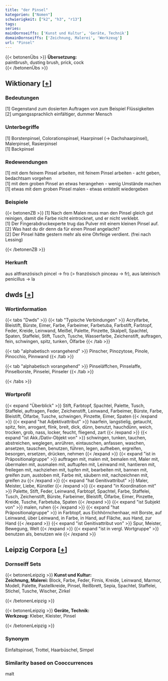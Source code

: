 ```yaml
---
title: "der Pinsel"
kategorien: ["Nomen"]
schwierigkeit: ["k2", "h3", "r13"]
tags:
series:
mainDornseiffs: ['Kunst und Kultur', 'Geräte, Technik']
domainDornseiffs: ['Zeichnung, Malerei', 'Werkzeug']
url: "Pinsel"
---
```


{{< betonenÜbs >}}
**Übersetzung:**  
paintbrush, dusting brush, prick, cock  
{{< /betonenÜbs >}}

## Wiktionary [[+](https://de.wiktionary.org/wiki/Pinsel)]

### Bedeutungen
[1] Gegenstand zum dosierten Auftragen von zum Beispiel Flüssigkeiten  
[2] umgangssprachlich einfältiger, dummer Mensch  

### Unterbegriffe
[1] Borstenpinsel, Colorationspinsel, Haarpinsel (→ Dachshaarpinsel), Malerpinsel, Rasierpinsel  
[1] Backpinsel  

### Redewendungen
[1] mit dem feinem Pinsel arbeiten, mit feinem Pinsel arbeiten - acht geben, bedachtsam vorgehen  
[1] mit dem groben Pinsel an etwas herangehen - wenig Umstände machen  
[1] etwas mit dem groben Pinsel malen - etwas entstellt wiedergeben  

### Beispiele
{{< betonenZB >}}
[1] Nach dem Malen muss man den Pinsel gleich gut reinigen, damit die Farbe nicht eintrocknet, und er nicht verklebt.  
[1] Der Fingerabdruckexperte trug das Pulver mit einem kleinen Pinsel auf.  
[2] Was hast du dir denn da für einen Pinsel angelacht?  
[2] Der Pinsel hätte gestern mehr als eine Ohrfeige verdient. (frei nach Lessing)  

{{< /betonenZB >}}
### Herkunft
aus altfranzösisch pincel → fro (> französisch pinceau → fr), aus lateinisch penicillus → la  



## dwds [[+](https://www.dwds.de/wb/Pinsel)]

### Wortinformation
{{< tabs "Dwds" >}}
{{< tab "Typische Verbindungen" >}}
Acrylfarbe, Bleistift, Bürste, Eimer, Farbe, Farbeimer, Farbetuba, Farbstift, Farbtopf, Feder, Kreide, Leinwand, Meißel, Palette, Pinzette, Skalpell, Spachtel, Spaten, Staffelei, Stift, Tusch, Tusche, Wasserfarbe, Zeichenstift, auftragen, fein, schwingen, spitz, tunken, Ölfarbe
{{< /tab >}}

{{< tab "alphabetisch vorangehend" >}}
Pinscher, Pinozytose, Pinole, Pinocchio, Pinnwand
{{< /tab >}}

{{< tab "alphabetisch vorangehend" >}}
Pinseläffchen, Pinselaffe, Pinselborste, Pinselei, Pinseler
{{< /tab >}}

{{< /tabs >}}

### Wortprofil
{{< expand "Überblick" >}} Stift, Farbtopf, Spachtel, Palette, Tusch, Staffelei, auftragen, Feder, Zeichenstift, Leinwand, Farbeimer, Bürste, Farbe, Bleistift, Ölfarbe, Tusche, schwingen, Pinzette, Eimer, Spaten {{< /expand >}}
{{< expand "hat Adjektivattribut" >}} haarfein, langstielig, getaucht, spitz, fein, arrogant, flink, breit, dick, dünn, benutzt, hauchdünn, weich, trocken, grob, nass, locker, feucht, fliegend, zart {{< /expand >}}
{{< expand "ist Akk./Dativ-Objekt von" >}} schwingen, tunken, tauchen, abstreichen, weglegen, anrühren, eintauschen, anfassen, waschen, ansetzen, tauschen, benutzen, führen, legen, aufheben, ergreifen, besorgen, ersetzen, drücken, nehmen {{< /expand >}}
{{< expand "ist in Präpositionalgruppe" >}} auftragen mit, malen mit, bemalen mit, Maler mit, übermalen mit, ausmalen mit, auftupfen mit, Leinwand mit, hantieren mit, freilegen mit, nachziehen mit, tupfen mit, bearbeiten mit, bannen mit, greifen zum, austoben mit, Farbe mit, säubern mit, nachzeichnen mit, greifen zu {{< /expand >}}
{{< expand "hat Genitivattribut" >}} Maler, Meister, Liebe, Künstler {{< /expand >}}
{{< expand "in Koordination mit" >}} Palette, Stift, Feder, Leinwand, Farbtopf, Spachtel, Farbe, Staffelei, Tusch, Zeichenstift, Bürste, Farbeimer, Bleistift, Ölfarbe, Eimer, Pinzette, Kreide, Tusche, Farbetuba, Spaten {{< /expand >}}
{{< expand "ist Subjekt von" >}} malen, ruhen {{< /expand >}}
{{< expand "hat Präpositionalgruppe" >}} in Farbtopf, aus Eichhörnchenhaar, mit Borste, auf Leinwand, über Leinwand, in Farbe, in Hand, auf Fläche, aus Hand, zur Hand {{< /expand >}}
{{< expand "ist Genitivattribut von" >}} Spur, Meister, Bewegung, Welt {{< /expand >}}
{{< expand "ist in vergl. Wortgruppe" >}} benutzen als, benutzen wie {{< /expand >}}

## Leipzig Corpora [[+](https://corpora.uni-leipzig.de/en/res?word=Pinsel&corpusId=deu_newscrawl-public_2018)]

### Dornseiff Sets
{{< betonenLeipzig >}}
**Kunst und Kultur:**  
**Zeichnung, Malerei:** Block, Farbe, Feder, Firnis, Kreide, Leinwand, Marmor, Modell, Palette, Pastellkreide, Pinsel, Reißbrett, Sepia, Spachtel, Staffelei, Stichel, Tusche, Wischer, Zirkel  

{{< /betonenLeipzig >}}


{{< betonenLeipzig >}}
**Geräte, Technik:**  
**Werkzeug:** Kleber, Kleister, Pinsel  

{{< /betonenLeipzig >}}

### Synonym
Einfaltspinsel, Trottel, Haarbüschel, Simpel


### Similarity based on Cooccurrences
malt

